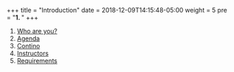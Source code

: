+++
title = "Introduction"
date = 2018-12-09T14:15:48-05:00
weight = 5
pre = "<b>1. </b>"
+++


1. [Who are you?](introduction/index.html)
2. [Agenda](agenda/index.html)
3. [Contino](contino/index.html)
4. [Instructors](whoami/index.html)
5. [Requirements](00-introduction/requirements/index.html)

